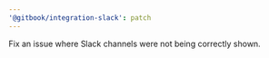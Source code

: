 ```yaml
---
'@gitbook/integration-slack': patch
---
```


Fix an issue where Slack channels were not being correctly shown.
